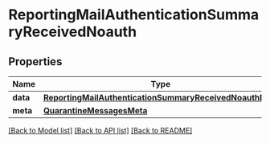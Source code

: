 # ReportingMailAuthenticationSummaryReceivedNoauth

## Properties
Name | Type | Description | Notes
------------ | ------------- | ------------- | -------------
**data** | [**ReportingMailAuthenticationSummaryReceivedNoauthData**](ReportingMailAuthenticationSummaryReceivedNoauthData.md) |  | [optional] 
**meta** | [**QuarantineMessagesMeta**](QuarantineMessagesMeta.md) |  | [optional] 

[[Back to Model list]](../README.md#documentation-for-models) [[Back to API list]](../README.md#documentation-for-api-endpoints) [[Back to README]](../README.md)

